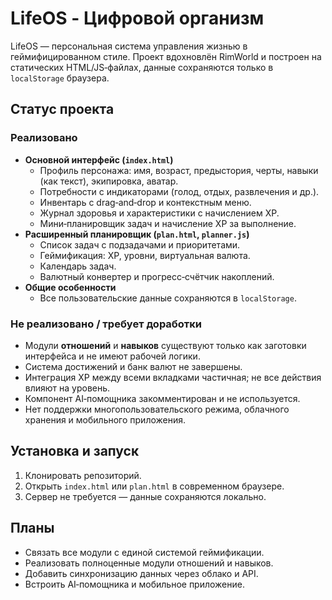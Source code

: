 # LifeOS - Цифровой организм

LifeOS — персональная система управления жизнью в геймифицированном стиле. Проект вдохновлён RimWorld и построен на статических HTML/JS‑файлах, данные сохраняются только в `localStorage` браузера.

## Статус проекта

### Реализовано
- **Основной интерфейс (`index.html`)**
  - Профиль персонажа: имя, возраст, предыстория, черты, навыки (как текст), экипировка, аватар.
  - Потребности с индикаторами (голод, отдых, развлечения и др.).
  - Инвентарь с drag‑and‑drop и контекстным меню.
  - Журнал здоровья и характеристики с начислением XP.
  - Мини‑планировщик задач и начисление XP за выполнение.
- **Расширенный планировщик (`plan.html`, `planner.js`)**
  - Список задач с подзадачами и приоритетами.
  - Геймификация: XP, уровни, виртуальная валюта.
  - Календарь задач.
  - Валютный конвертер и прогресс‑счётчик накоплений.
- **Общие особенности**
  - Все пользовательские данные сохраняются в `localStorage`.

### Не реализовано / требует доработки
- Модули **отношений** и **навыков** существуют только как заготовки интерфейса и не имеют рабочей логики.
- Система достижений и банк валют не завершены.
- Интеграция XP между всеми вкладками частичная; не все действия влияют на уровень.
- Компонент AI‑помощника закомментирован и не используется.
- Нет поддержки многопользовательского режима, облачного хранения и мобильного приложения.

## Установка и запуск
1. Клонировать репозиторий.
2. Открыть `index.html` или `plan.html` в современном браузере.
3. Сервер не требуется — данные сохраняются локально.

## Планы
- Связать все модули с единой системой геймификации.
- Реализовать полноценные модули отношений и навыков.
- Добавить синхронизацию данных через облако и API.
- Встроить AI‑помощника и мобильное приложение.
